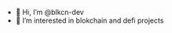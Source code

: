 - 👋 Hi, I’m @blkcn-dev
- 👀 I’m interested in blokchain and defi projects


<!---
blkcn-dev/blkcn-dev is a ✨ special ✨ repository because its `README.md` (this file) appears on your GitHub profile.
You can click the Preview link to take a look at your changes.
--->
